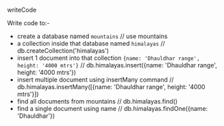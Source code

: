 writeCode

Write code to:-

- create a database named `mountains`
// use mountains
- a collection inside that database named `himalayas`
// db.createCollection('himalayas')
- insert 1 document into that collection `{name: 'Dhauldhar range', height: '4000 mtrs'}`
// db.himalayas.insert({name: 'Dhauldhar range', height: '4000 mtrs'})
- insert multiple document using insertMany command
// db.himalayas.insertMany([{name: 'Dhauldhar range', height: '4000 mtrs'}])
- find all documents from mountains
// db.himalayas.find()
- find a single document using name
// db.himalayas.findOne({name: 'Dhauldhar'})